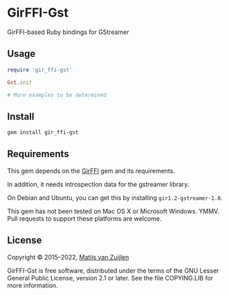 # GirFFI-Gst

GirFFI-based Ruby bindings for GStreamer

## Usage

```ruby
require 'gir_ffi-gst'

Gst.init

# More examples to be determined
```

## Install

```bash
gem install gir_ffi-gst
```

## Requirements

This gem depends on the [GirFFI](https://rubygems.org/gems/gir_ffi) gem and
its requirements.

In addition, it needs introspection data for the gstreamer library.

On Debian and Ubuntu, you can get this by installing `gir1.2-gstreamer-1.0`.

This gem has not been tested on Mac OS X or Microsoft Windows. YMMV. Pull
requests to support these platforms are welcome.

## License

Copyright &copy; 2015&ndash;2022, [Matijs van Zuijlen](http://www.matijs.net/)

GirFFI-Gst is free software, distributed under the terms of the GNU Lesser
General Public License, version 2.1 or later. See the file COPYING.LIB for more
information.
